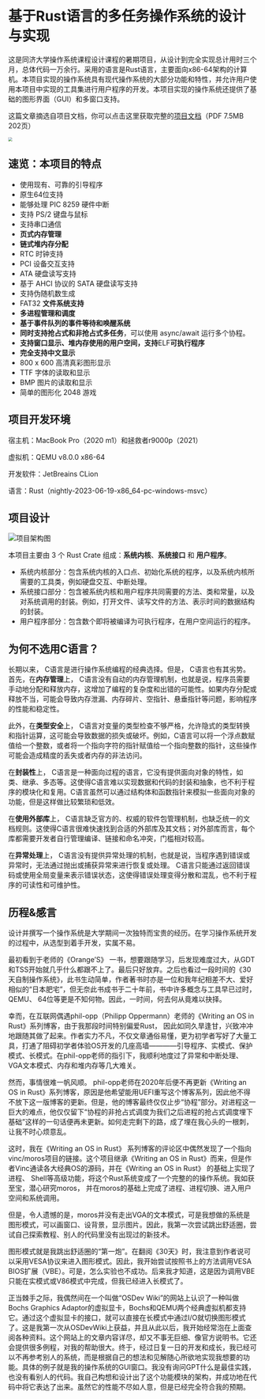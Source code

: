 # 基于Rust语言的多任务操作系统的设计与实现

这是同济大学操作系统课程设计课程的暑期项目，从设计到完全实现总计用时三个月，总体代码一万余行。采用的语言是Rust语言，主要面向x86-64架构的计算机。本项目实现的操作系统具有现代操作系统的大部分功能和特性，并允许用户使用本项目中实现的工具集进行用户程序的开发。本项目实现的操作系统还提供了基础的图形界面（GUI）和多窗口支持。



这篇文章摘选自项目文档，你可以点击这里获取完整的[项目文档](https://www.cinea.cc/static/rust_os_document.pdf)（PDF 7.5MB 202页）



<img src="https://s.c.accr.cc/picgo/1704981342-c9cd3b.png" style="zoom:50%;" />

## 速览：本项目的特点

- 使用现有、可靠的引导程序
- 原生64位支持
- 能够处理 PIC 8259 硬件中断
- 支持 PS/2 键盘与鼠标
- 支持串口通信
- **页式内存管理**
- **链式堆内存分配**
- RTC 时钟支持
- PCI 设备交互支持
- ATA 硬盘读写支持
- 基于 AHCI 协议的 SATA 硬盘读写支持
- 支持伪随机数生成
- FAT32 **文件系统支持**
- **多进程管理和调度**
- **基于事件队列的事件等待和唤醒系统**
- **同时支持抢占式和非抢占式多任务**，可以使用 async/await 运行多个协程。
- **支持窗口显示、堆内存使用的用户空间，支持**ELF**可执行程序**
- **完全支持中文显示**
- 800 x 600 高清真彩图形显示
- TTF 字体的读取和显示
- BMP 图片的读取和显示
- 简单的图形化 2048 游戏



## 项目开发环境

宿主机：MacBook Pro（2020 m1）和拯救者r9000p（2021）

虚拟机：QEMU v8.0.0 x86-64

开发软件：JetBreains CLion

语言：Rust（nightly-2023-06-19-x86_64-pc-windows-msvc）



## 项目设计

![项目架构图](https://blogsources-1305284863.file.myqcloud.com/images/system-architecture.png)

本项目主要由 3 个 Rust Crate 组成：**系统内核**、**系统接口** 和 **用户程序**。

- 系统内核部分：包含系统内核的入口点、初始化系统的程序，以及系统内核所需要的工具类，例如硬盘交互、中断处理。
- 系统接口部分：包含被系统内核和用户程序共同需要的方法、类和常量，以及对系统调用的封装。例如，打开文件、读写文件的方法、表示时间的数据结构的封装。
- 用户程序部分：包含数个即将被编译为可执行程序，在用户空间运行的程序。



## 为何不选用C语言？

长期以来， C语言是进行操作系统编程的经典选择。但是， C语言也有其劣势。首先，在**内存管理**上， C语言没有自动的内存管理机制，也就是说，程序员需要手动地分配和释放内存，这增加了编程的复杂度和出错的可能性。如果内存分配或释放不当，可能会导致内存泄漏、内存碎片、空指针、悬垂指针等问题，影响程序的性能和稳定性。

此外，在**类型安全**上， C语言对变量的类型检查不够严格，允许隐式的类型转换和指针运算，这可能会导致数据的损失或破坏。例如，C语言可以将一个浮点数赋值给一个整数，或者将一个指向字符的指针赋值给一个指向整数的指针，这些操作可能会造成精度的丢失或者内存的非法访问。

在**封装性**上， C语言是一种面向过程的语言，它没有提供面向对象的特性，如类、继承、多态等。这使得C语言难以实现数据和代码的封装和抽象，也不利于程序的模块化和复用。C语言虽然可以通过结构体和函数指针来模拟一些面向对象的功能，但是这样做比较繁琐和低效。

在**使用外部库**上， C语言缺乏官方的、权威的软件包管理机制，也缺乏统一的文档规则。这使得C语言很难快速找到合适的外部库及其文档；对外部库而言，每个库都需要开发者自行管理编译、链接和命名冲突，门槛相对较高。

在**异常处理**上， C语言没有提供异常处理的机制，也就是说，当程序遇到错误或异常时，无法通过抛出或捕获异常来进行恢复或处理。 C语言只能通过返回错误码或使用全局变量来表示错误状态，这使得错误处理变得分散和混乱，也不利于程序的可读性和可维护性。



## 历程&感言

设计并撰写一个操作系统是大学期间一次独特而宝贵的经历。在学习操作系统开发的过程中，从选型到着手开发，实属不易。

最初看到于老师的《Orange’S》 一书，想要跟随学习，后发现难度过大，从GDT和TSS开始就几乎什么都跟不上了。最后只好放弃。之后也看过一段时间的《30天自制操作系统》，此书生动简单，作者著书时亦是一位和我年纪相差不大、爱好相似的“日本肥宅”，但无奈此书成书于二十年前，书中许多概念与工具早已过时， QEMU、 64位等更是不知何物。因此，一时间，何去何从竟难以抉择。

幸而，在互联网偶遇phil-opp（Philipp Oppermann）老师的《Writing an OS in Rust》系列博客，由于我那段时间特别偏爱Rust， 因此如同久旱逢甘，兴致冲冲地跟随其做了起来。作者实力不凡，不仅文章通俗易懂，更为初学者写好了大量工具，打通了阻碍初学者体验OS开发的几座高墙————引导程序、实模式、保护模式、长模式。在phil-opp老师的指引下，我顺利地度过了异常和中断处理、 VGA文本模式、内存和堆内存等几大难关。

然而，事情很难一帆风顺。 phil-opp老师在2020年后便不再更新《Writing an OS in Rust》系列博客，原因是他希望能用UEFI重写这个博客系列，因此他不得不放下这一版博客的更新。但是，他的博客最终仅仅止步“协程”部分。对进程这一巨大的难点，他仅仅留下“协程的非抢占式调度为我们之后进程的抢占式调度埋下基础”这样的一句话便再未更新。如何走完剩下的路，成了埋在我心头的一根刺，让我不时心烦意乱。

这时，我在《Writing an OS in Rust》 系列博客的评论区中偶然发现了一个指向vinc/moros项目的链接。这个项目继承《Writing an OS in Rust》而来，但是作者Vinc通读各大经典OS的源码，并在《Writing an OS in Rust》 的基础上实现了进程、 Shell等高级功能，将这个Rust系统变成了一个完整的的操作系统。我如获至宝，潜心研究moros， 并在moros的基础上完成了进程、进程切换、进入用户空间和系统调用。

但是，令人遗憾的是，moros并没有走出VGA的文本模式，可是我想做的系统是图形模式，可以画窗口、设背景，显示图片。因此，我第一次尝试跳出舒适圈，尝试自己探索教程、别人的代码里没有出现过的新技术。

图形模式就是我跳出舒适圈的“第一炮”。在翻阅《30天》时，我注意到作者说可以采用VESA协议来进入图形模式。因此，我开始尝试按照书上的方法调用VESA BIOS扩展（VBE）。可是，怎么实验也不成功。后来我才知道，这是因为调用VBE只能在实模式或V86模式中完成，但我已经进入长模式了。

正当棘手之际，我偶然间在一个叫做“OSDev Wiki”的网站上认识了一种叫做Bochs Graphics Adaptor的虚拟显卡，Bochs和QEMU两个经典虚拟机都支持它。通过这个虚拟显卡的接口，就可以直接在长模式中通过I/O就切换图形模式了。这是我第一次从OSDevWiki上获益，并且从此以后，我开始经常泡在上面查阅各种资料。这个网站上的文章内容详尽，却又不事无巨细、像官方说明书。它还会提供很多例程，对我的帮助很大。终于，经过日复一日的开发和成长，我已经可以不再参考别人的系统，而是根据自己的想法和见解随心所欲地实现我想要的功能。具体的例子就是我的操作系统的GUI窗口。我没有询问GPT什么是最佳实践，也没有看别人的代码。我自己构想和设计出了这个功能模块的架构，并成功地在代码中将它表达了出来。虽然它的性能不尽如人意，但是已经完全符合我的预期。
